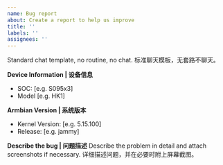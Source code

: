 ```yaml
---
name: Bug report
about: Create a report to help us improve
title: ''
labels: ''
assignees: ''
---
```


Standard chat template, no routine, no chat.
标准聊天模板，无套路不聊天。

**Device Information | 设备信息**
 - SOC: [e.g. S095x3]
 - Model [e.g. HK1]

**Armbian Version | 系统版本**
 - Kernel Version: [e.g. 5.15.100]
 - Release: [e.g. jammy]

**Describe the bug | 问题描述**
Describe the problem in detail and attach screenshots if necessary.
详细描述问题，并在必要时附上屏幕截图。




